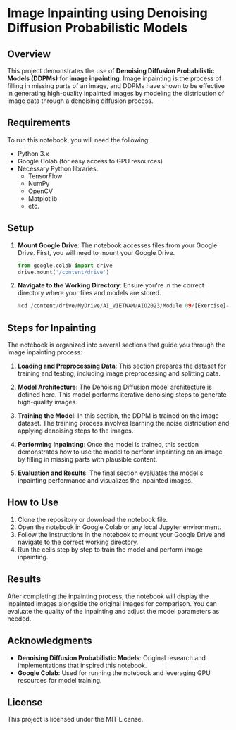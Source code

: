 
# Image Inpainting using Denoising Diffusion Probabilistic Models

## Overview

This project demonstrates the use of **Denoising Diffusion Probabilistic Models (DDPMs)** for **image inpainting**. Image inpainting is the process of filling in missing parts of an image, and DDPMs have shown to be effective in generating high-quality inpainted images by modeling the distribution of image data through a denoising diffusion process.

## Requirements

To run this notebook, you will need the following:

- Python 3.x
- Google Colab (for easy access to GPU resources)
- Necessary Python libraries:
  - TensorFlow
  - NumPy
  - OpenCV
  - Matplotlib
  - etc.

## Setup

1. **Mount Google Drive**: The notebook accesses files from your Google Drive. First, you will need to mount your Google Drive.

   ```python
   from google.colab import drive
   drive.mount('/content/drive')
   ```

2. **Navigate to the Working Directory**: Ensure you're in the correct directory where your files and models are stored.

   ```python
   %cd /content/drive/MyDrive/AI_VIETNAM/AIO2023/Module 09/[Exercise]-Probabilistic-Diffusion-Models
   ```

## Steps for Inpainting

The notebook is organized into several sections that guide you through the image inpainting process:

1. **Loading and Preprocessing Data**: This section prepares the dataset for training and testing, including image preprocessing and splitting data.

2. **Model Architecture**: The Denoising Diffusion model architecture is defined here. This model performs iterative denoising steps to generate high-quality images.

3. **Training the Model**: In this section, the DDPM is trained on the image dataset. The training process involves learning the noise distribution and applying denoising steps to the images.

4. **Performing Inpainting**: Once the model is trained, this section demonstrates how to use the model to perform inpainting on an image by filling in missing parts with plausible content.

5. **Evaluation and Results**: The final section evaluates the model's inpainting performance and visualizes the inpainted images.

## How to Use

1. Clone the repository or download the notebook file.
2. Open the notebook in Google Colab or any local Jupyter environment.
3. Follow the instructions in the notebook to mount your Google Drive and navigate to the correct working directory.
4. Run the cells step by step to train the model and perform image inpainting.

## Results

After completing the inpainting process, the notebook will display the inpainted images alongside the original images for comparison. You can evaluate the quality of the inpainting and adjust the model parameters as needed.

## Acknowledgments

- **Denoising Diffusion Probabilistic Models**: Original research and implementations that inspired this notebook.
- **Google Colab**: Used for running the notebook and leveraging GPU resources for model training.

## License

This project is licensed under the MIT License.
